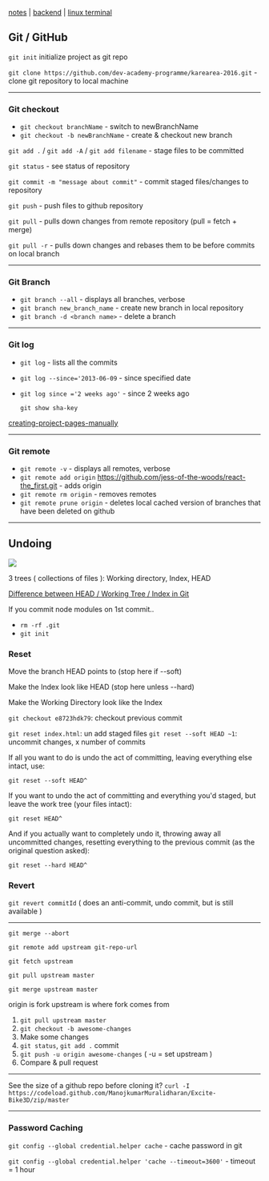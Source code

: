 [notes](notes.md) | [backend](backend.md) | [linux terminal](linuxTerminal.md)


## Git / GitHub

`git init` initialize project as git repo

`git clone https://github.com/dev-academy-programme/karearea-2016.git` - clone git repository to local machine

---

### Git checkout
- `git checkout branchName` - switch to newBranchName
- `git checkout -b newBranchName` - create & checkout new branch

`git add .` / `git add -A` / `git add filename` - stage files to be committed

`git status` - see status of repository

`git commit -m "message about commit"` - commit staged files/changes to repository

`git push` - push files to github repository

`git pull` - pulls down changes from remote repository (pull = fetch + merge)

`git pull -r` - pulls down changes and rebases them to be before commits on local branch

---

### Git Branch
- `git branch --all` - displays all branches, verbose
- `git branch new_branch_name` - create new branch in local repository
- `git branch -d <branch name>` - delete a branch

---

### Git log
- `git log` - lists all the commits
- `git log --since='2013-06-09` - since specified date
- `git log since ='2 weeks ago'` - since 2 weeks ago

  `git show sha-key`

[creating-project-pages-manually](https://help.github.com/articles/creating-project-pages-manually/)

---

### Git remote
- `git remote -v` - displays all remotes, verbose
- `git remote add origin` https://github.com/jess-of-the-woods/react-the_first.git - adds origin
- `git remote rm origin` - removes remotes
- `git remote prune origin` - deletes local cached version of branches that have been deleted on github

---

## Undoing

<img src='https://i.stack.imgur.com/caci5.png'>

3 trees ( collections of files ):  Working directory, Index, HEAD

[Difference between HEAD / Working Tree / Index in Git](https://stackoverflow.com/questions/3689838/difference-between-head-working-tree-index-in-git)

If you commit node modules on 1st commit..
- `rm -rf .git`
- `git init`

### Reset
Move the branch HEAD points to (stop here if --soft)

Make the Index look like HEAD (stop here unless --hard)

Make the Working Directory look like the Index

`git checkout e8723hdk79`: checkout previous commit

`git reset index.html`: un add staged files
`git reset --soft HEAD ~1`: uncommit changes, x number of commits



If all you want to do is undo the act of committing, leaving everything else intact, use:

`git reset --soft HEAD^`

If you want to undo the act of committing and everything you'd staged, but leave the work tree (your files intact):

`git reset HEAD^`

And if you actually want to completely undo it, throwing away all uncommitted changes, resetting everything to the previous commit (as the original question asked):

`git reset --hard HEAD^`


### Revert
`git revert commitId` ( does an anti-commit, undo commit, but is still available )

---

`git merge --abort`

`git remote add upstream git-repo-url`

`git fetch upstream`

`git pull upstream master`

`git merge upstream master`

origin is fork
upstream is where fork comes from

1. `git pull upstream master`
2. `git checkout -b awesome-changes`
3. Make some changes
4. `git status`, `git add .` commit
5. `git push -u origin awesome-changes` ( -u = set upstream )
6. Compare & pull request

---

See the size of a github repo before cloning it?
`curl -I https://codeload.github.com/ManojkumarMuralidharan/Excite-Bike3D/zip/master`

---

### Password Caching
`git config --global credential.helper cache` - cache password in git

`git config --global credential.helper 'cache --timeout=3600'` - timeout = 1 hour
